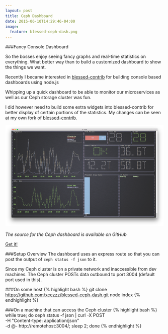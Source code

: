 ```yaml
---
layout: post
title: Ceph Dashboard
date: 2015-06-10T14:29:46-04:00
image:
  feature: blessed-ceph-dash.png
---
```


###Fancy Console Dashboard

So the bosses enjoy seeing fancy graphs and real-time statistics on everything. What better way than to build a customized dashboard to show the things we want.

Recently I became interested in [blessed-contrib](https://github.com/yaronn/blessed-contrib) for building console based dashboards using node.js

Whipping up a quick dashboard to be able to monitor our microservices as well as our Ceph storage cluster was fun.

I did however need to build some extra widgets into blessed-contrib for better display of certain portions of the statistics. My changes can be seen at my own fork of [blessed-contrib](https://github.com/xcezzz/blessed-contrib). 

![blessed-ceph-dash](/images/blessed-ceph-dash.png)

*The source for the Ceph dashboard is available on GitHub*

[Get it!](https://github.com/xcezzz/blessed-ceph-dash)

###Setup Overview
The dashboard uses an express route so that you can post the output of `ceph status -f json` to it.

Since my Ceph cluster is on a private network and inaccessible from dev machines. The Ceph cluster POSTs data outbound to port 3004 (default port used in this).

###On some host
{% highlight bash %}
git clone https://github.com/xcezzz/blessed-ceph-dash.git
node index
{% endhighlight %}



###On a machine that can access the Ceph cluster
{% highlight bash %}
while true; do 
	ceph status -f json | curl -X POST \
	  -H "Content-type: application/json" \
	  -d @- http://remotehost:3004/; 
	sleep 2; 
done
{% endhighlight %}